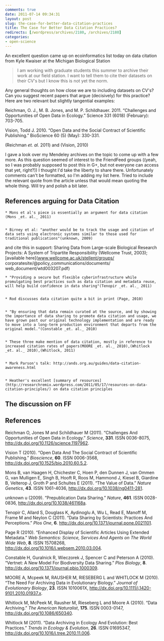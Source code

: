 ```yaml
---
comments: true
date: 2011-07-14 09:34:31
layout: post
slug: the-case-for-better-data-citation-practices
title: The Case for Better Data Citation Practices?
redirects: [/wordpress/archives/2180, /archives/2180]
categories:
- open-science
---
```


An excellent question came up on ecoinformatics list today on data citation from Kyle Kwaiser at the Michigan Biological Station



> I am working with graduate students this summer to archive their work at our field station. I want to tell them to cite their datasets on their CV's but I know this is not yet the norm.

Any general thoughts on how close we are to including datasets on CV's? Can you suggest recent papers that argue (decisively) for this practice? Here are two relevant but slightly tangential examples:

Reichman, O. J., M. B. Jones, and M. P. Schildhauer. 2011. “Challenges and Opportunities of Open Data in Ecology.” Science 331 (6018) (February): 703-705.

Vision, Todd J. 2010. “Open Data and the Social Contract of Scientific Publishing.” BioScience 60 (5) (May): 330-331.


(Reichman _et. al._ 2011) and (Vision, 2010)

I gave a look over my Mendeley archives on the topic to come up with a few more. As this question seemed of interest to the FriendFeed groups ((yeah, so I was probably supposed to post this in G+, but not everyone can access that yet, right?)) I thought I'd take the liberty to share there. Unfortunately comments can't be formatted, so I'm adding my list here. Tried to include the relevant quote from the article unless that would mean quoting the whole thing. Will try and polish a bit later.


## References arguing for Data Citation






	
    * Mons et al's piece is essentially an argument for data citation (Mons _et. al._ 2011)

	
    * Birney et al: "another would be to track the usage and citation of data sets using electronic systems similar to those used for traditional publications"(unknown, 2009)
and cite this in support:
Sharing Data from Large-scale Biological Research Projects: A System of Tripartite Responsibility (Wellcome Trust, 2003); [available here](www.wellcome.ac.uk/stellent/groups/ corporatesite/@policy_communications/documents/ web_document/wtd003207.pdf)

	
    * "Providing a secure but flexible cyberinfrastructure while promulgating best practices such as data citation and metadata reuse, will help build confidence in data sharing"(Tenopir _et. al._ 2011)

	
    * Rod discusses data citation quite a bit in print (Page, 2010)

	
    * "By ensuring that data remain curated at the source, and by showing the importance of data sharing to promote data citation and usage, we have grown past our original technology implementation and are ready to move into a long-term production environment that departs from the original model."(Constable _et. al._ 2010)

	
    * These three make mention of data citation, mostly in reference to increased citation rates of papers(MOORE _et. al._ 2010),(Whitlock _et. al._ 2010),(Whitlock, 2011)

	
    * Mark Parson's talk: http://ands.org.au/guides/data-citation-awareness.html

	
    * Heather's excellent [summary of resources](http://researchremix.wordpress.com/2011/05/17/resources-on-data-citation-principles/) on data citation principles





## The discussion on FF



## References

<p>Reichman O, Jones M and Schildhauer M (2011).
&ldquo;Challenges And Opportunities of Open Data in Ecology.&rdquo;
<EM>Science</EM>, <B>331</B>.
ISSN 0036-8075, <a href="http://dx.doi.org/10.1126/science.1197962">http://dx.doi.org/10.1126/science.1197962</a>.
<p>Vision T (2010).
&ldquo;Open Data And The Social Contract of Scientific Publishing.&rdquo;
<EM>Bioscience</EM>, <B>60</B>.
ISSN 0006-3568, <a href="http://dx.doi.org/10.1525/bio.2010.60.5.2">http://dx.doi.org/10.1525/bio.2010.60.5.2</a>.
<p>Mons B, van Haagen H, Chichester C, Hoen P, den Dunnen J, van Ommen G, van Mulligen E, Singh B, Hooft R, Roos M, Hammond J, Kiesel B, Giardine B, Velterop J, Groth P and Schultes E (2011).
&ldquo;The Value of Data.&rdquo;
<EM>Nature Genetics</EM>, <B>43</B>.
ISSN 1061-4036, <a href="http://dx.doi.org/10.1038/ng0411-281">http://dx.doi.org/10.1038/ng0411-281</a>.
<p>unknown u (2009).
&ldquo;Prepublication Data Sharing.&rdquo;
<EM>Nature</EM>, <B>461</B>.
ISSN 0028-0836, <a href="http://dx.doi.org/10.1038/461168a">http://dx.doi.org/10.1038/461168a</a>.
<p>Tenopir C, Allard S, Douglass K, Aydinoglu A, Wu L, Read E, Manoff M, Frame M and Neylon C (2011).
&ldquo;Data Sharing by Scientists: Practices And Perceptions.&rdquo;
<EM>Plos One</EM>, <B>6</B>.
<a href="http://dx.doi.org/10.1371/journal.pone.0021101">http://dx.doi.org/10.1371/journal.pone.0021101</a>.
<p>Page R (2010).
&ldquo;Enhanced Display of Scientific Articles Using Extended Metadata.&rdquo;
<EM>Web Semantics: Science, Services And Agents on The World Wide Web</EM>, <B>8</B>.
ISSN 15708268, <a href="http://dx.doi.org/10.1016/j.websem.2010.03.004">http://dx.doi.org/10.1016/j.websem.2010.03.004</a>.
<p>Constable H, Guralnick R, Wieczorek J, Spencer C and Peterson A (2010).
&ldquo;Vertnet: A New Model For Biodiversity Data Sharing.&rdquo;
<EM>Plos Biology</EM>, <B>8</B>.
<a href="http://dx.doi.org/10.1371/journal.pbio.1000309">http://dx.doi.org/10.1371/journal.pbio.1000309</a>.
<p>MOORE A, Mcpeek M, RAUSHER M, RIESEBERG L and WHITLOCK M (2010).
&ldquo;The Need For Archiving Data in Evolutionary Biology.&rdquo;
<EM>Journal of Evolutionary Biology</EM>, <B>23</B>.
ISSN 1010061X, <a href="http://dx.doi.org/10.1111/j.1420-9101.2010.01937.x">http://dx.doi.org/10.1111/j.1420-9101.2010.01937.x</a>.
<p>Whitlock M, McPeek M, Rausher M, Rieseberg L and Moore A (2010).
&ldquo;Data Archiving.&rdquo;
<EM>The American Naturalist</EM>, <B>175</B>.
ISSN 0003-0147, <a href="http://dx.doi.org/10.1086/650340">http://dx.doi.org/10.1086/650340</a>.
<p>Whitlock M (2011).
&ldquo;Data Archiving in Ecology And Evolution: Best Practices.&rdquo;
<EM>Trends in Ecology &amp; Evolution</EM>, <B>26</B>.
ISSN 01695347, <a href="http://dx.doi.org/10.1016/j.tree.2010.11.006">http://dx.doi.org/10.1016/j.tree.2010.11.006</a>.
